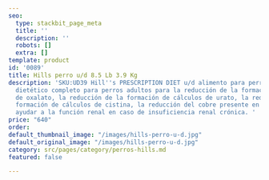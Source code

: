 ```yaml
---
seo:
  type: stackbit_page_meta
  title: ''
  description: ''
  robots: []
  extra: []
template: product
id: '0089'
title: Hills perro u/d 8.5 Lb 3.9 Kg
description: 'SKU:UD39 Hill''s PRESCRIPTION DIET u/d alimento para perros es un alimento
  dietético completo para perros adultos para la reducción de la formación de cálculos
  de oxalato, la reducción de la formación de cálculos de urato, la reducción de la
  formación de cálculos de cistina, la reducción del cobre presente en el hígado para
  ayudar a la función renal en caso de insuficiencia renal crónica. '
price: "640"
order: 
default_thumbnail_image: "/images/hills-perro-u-d.jpg"
default_original_image: "/images/hills-perro-u-d.jpg"
category: src/pages/category/perros-hills.md
featured: false

---
```

